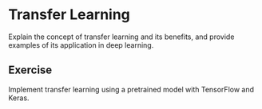 # Transfer Learning

Explain the concept of transfer learning and its benefits, and provide examples of its application in deep learning.

## Exercise

Implement transfer learning using a pretrained model with TensorFlow and Keras.
